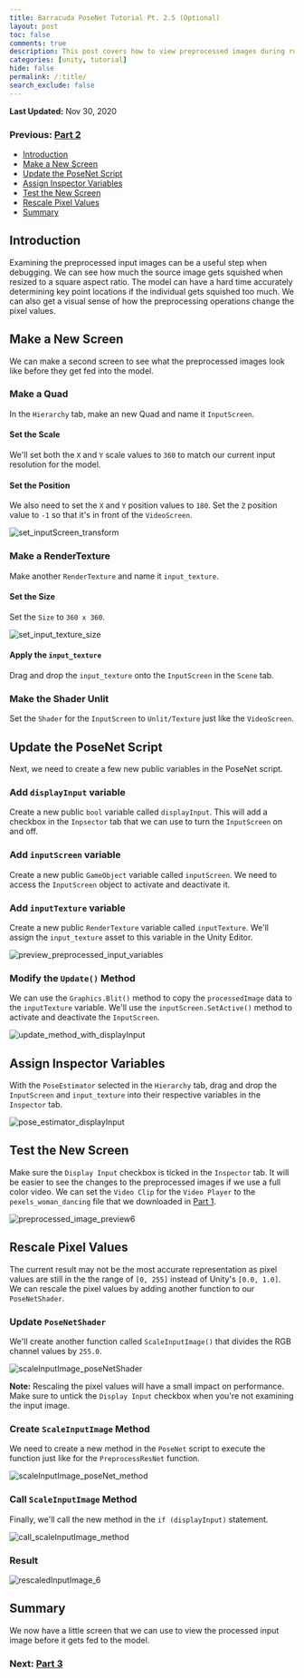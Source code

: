 ```yaml
---
title: Barracuda PoseNet Tutorial Pt. 2.5 (Optional)
layout: post
toc: false
comments: true
description: This post covers how to view preprocessed images during runtime.
categories: [unity, tutorial]
hide: false
permalink: /:title/
search_exclude: false
---
```


**Last Updated:** Nov 30, 2020

### Previous: [Part 2](https://christianjmills.com/Barracuda-PoseNet-Tutorial-2/)

* [Introduction](#introduction)
* [Make a New Screen](#make-a-new-screen)
* [Update the PoseNet Script](#update-the-posenet-script)
* [Assign Inspector Variables](#assign-inspector-variables)
* [Test the New Screen](#test-the-new-screen)
* [Rescale Pixel Values](#rescale-pixel-values)
* [Summary](#summary)

## Introduction

Examining the preprocessed input images can be a useful step when debugging. We can see how much the source image gets squished when resized to a square aspect ratio. The model can have a hard time accurately determining key point locations if the individual gets squished too much. We can also get a visual sense of how the preprocessing operations change the pixel values.

## Make a New Screen

We can make a second screen to see what the preprocessed images look like before they get fed into the model.

### Make a Quad

In the `Hierarchy` tab, make an new Quad and name it `InputScreen`.

#### Set the Scale

We'll set both the `X` and `Y` scale values to `360` to match our current input resolution for the model.

#### Set the Position

We also need to set the `X` and `Y` position values to `180`. Set the `Z` position value to `-1` so that it's in front of the `VideoScreen`.

![set_inputScreen_transform](\images\barracuda-posenet-tutorial\set_inputScreen_transform.PNG)

### Make a RenderTexture

Make another `RenderTexture` and name it `input_texture`.

#### Set the Size

Set the `Size` to `360 x 360`.

![set_input_texture_size](\images\barracuda-posenet-tutorial\set_input_texture_size.PNG)

#### Apply the `input_texture`

Drag and drop the `input_texture` onto the `InputScreen` in the `Scene` tab.

### Make the Shader Unlit

Set the `Shader` for the `InputScreen` to `Unlit/Texture` just like the `VideoScreen`.

## Update the PoseNet Script

Next, we need to create a few new public variables in the PoseNet script.

### Add `displayInput` variable

Create a new public `bool` variable called `displayInput`. This will add a checkbox in the `Inpsector` tab that we can use to turn the `InputScreen` on and off.

### Add `inputScreen` variable

Create a new public `GameObject` variable called `inputScreen`. We need to access the `InputScreen` object to activate and deactivate it.

### Add `inputTexture` variable 

Create a new public `RenderTexture` variable called `inputTexture`. We'll assign the `input_texture` asset to this variable in the Unity Editor.

![preview_preprocessed_input_variables](\images\barracuda-posenet-tutorial\preview_preprocessed_input_variables.png)

### Modify the `Update()` Method

We can use the `Graphics.Blit()` method to copy the `processedImage` data to the `inputTexture` variable. We'll use the `inputScreen.SetActive()` method to activate and deactivate the `InputScreen`.

![update_method_with_displayInput](\images\barracuda-posenet-tutorial\update_method_with_displayInput.png)

## Assign Inspector Variables

With the `PoseEstimator` selected in the `Hierarchy` tab, drag and drop the `InputScreen` and `input_texture` into their respective variables in the `Inspector` tab.

![pose_estimator_displayInput](\images\barracuda-posenet-tutorial\pose_estimator_displayInput.PNG)

## Test the New Screen

Make sure the `Display Input` checkbox is ticked in the `Inspector` tab. It will be easier to see the changes to the preprocessed images if we use a full color video. We can set the `Video Clip` for the `Video Player` to the `pexels_woman_dancing` file that we downloaded in [Part 1](https://christianjmills.com/Barracuda-PoseNet-Tutorial-1/#import-video-files).

![preprocessed_image_preview6](\images\barracuda-posenet-tutorial\preprocessed_image_preview6.gif)

## Rescale Pixel Values

The current result may not be the most accurate representation as pixel values are still in the the range of `[0, 255]` instead of Unity's `[0.0, 1.0]`. We can rescale the pixel values by adding another function to our `PoseNetShader`.

### Update `PoseNetShader`

We'll create another function called `ScaleInputImage()` that divides the RGB channel values by `255.0`.

![scaleInputImage_poseNetShader](\images\barracuda-posenet-tutorial\scaleInputImage_poseNetShader.png)

**Note:** Rescaling the pixel values will have a small impact on performance. Make sure to untick the `Display Input` checkbox when you're not examining the input image.

### Create `ScaleInputImage` Method

We need to create a new method in the `PoseNet` script to execute the function just like for the `PreprocessResNet` function.

![scaleInputImage_poseNet_method](\images\barracuda-posenet-tutorial\scaleInputImage_poseNet_method.png)

### Call `ScaleInputImage` Method

Finally, we'll call the new method in the `if (displayInput)` statement.

![call_scaleInputImage_method](\images\barracuda-posenet-tutorial\call_scaleInputImage_method.png)

### Result

![rescaledInputImage_6](\images\barracuda-posenet-tutorial\rescaledInputImage_6.gif)

## Summary

We now have a little screen that we can use to view the processed input image before it gets fed to the model.

### Next: [Part 3](https://christianjmills.com/Barracuda-PoseNet-Tutorial-3/)
